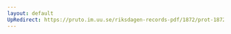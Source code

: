 ```yaml
---
layout: default
UpRedirect: https://pruto.im.uu.se/riksdagen-records-pdf/1872/prot-1872--ak--306/prot-1872--ak--306_064.pdf
---
```

